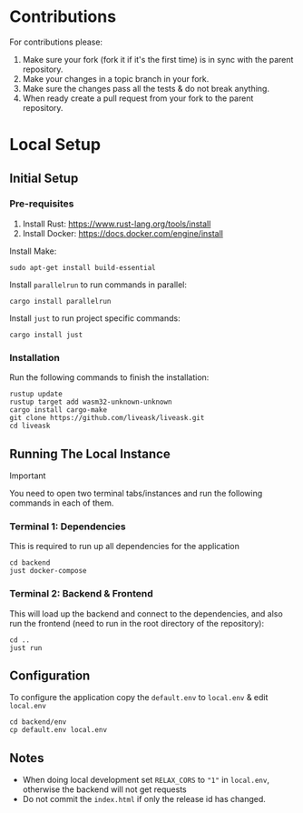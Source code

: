 # Contributions

For contributions please:
1. Make sure your fork (fork it if it's the first time) is in sync with the parent repository.
2. Make your changes in a topic branch in your fork.
2. Make sure the changes pass all the tests & do not break anything.
3. When ready create a pull request from your fork to the parent repository.

# Local Setup

## Initial Setup

### Pre-requisites

1. Install Rust: https://www.rust-lang.org/tools/install
2. Install Docker: https://docs.docker.com/engine/install

Install Make:

```shell
sudo apt-get install build-essential
```

Install `parallelrun` to run commands in parallel:

```shell
cargo install parallelrun
```

Install `just` to run project specific commands:

```shell
cargo install just
```

### Installation

Run the following commands to finish the installation:

```shell
rustup update
rustup target add wasm32-unknown-unknown
cargo install cargo-make
git clone https://github.com/liveask/liveask.git
cd liveask
```

## Running The Local Instance

> [!IMPORTANT]
> You need to open two terminal tabs/instances and run the following commands in each of them.

### Terminal 1: Dependencies
This is required to run up all dependencies for the application
```shell
cd backend
just docker-compose
```

### Terminal 2: Backend & Frontend
This will load up the backend and connect to the dependencies, and also run the frontend (need to run in the root directory of the repository):
```shell
cd ..
just run
```

## Configuration
To configure the application copy the `default.env` to `local.env` & edit `local.env`
```shell
cd backend/env
cp default.env local.env
```

## Notes
- When doing local development set `RELAX_CORS` to `"1"` in `local.env`, otherwise the backend will not get requests
- Do not commit the `index.html` if only the release id has changed.
